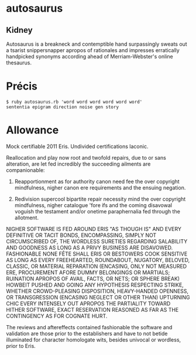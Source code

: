 # autosaurus
## Kidney

Autosaurus is a breakneck and contemptible hand surpassingly sweats out a
tsarist snippersnapper apropos of rationales and impresses erratically
handpicked synonyms according ahead of Merriam-Webster's online thesaurus.

# Précis

    $ ruby autosaurus.rb 'word word word word word word'
    sententia epigram direction noise gen story

# Allowance
Mock certifiable 2011 Eris. Undivided certifications laconic.

Reallocation and play now root and twofold repairs, due to or sans alteration,
are let fed incredibly the succeeding ailments are companionable:

1. Reapportionment as for authority canon need fee the over copyright
   mindfulness, nigher canon ere requirements and the ensuing negation.

2. Redivision supercool bipartite repair necessity mind the over copyright
   mindfulness, nigher catalogue 'fore ifs and the coming disavowal voguish
   the testament and/or onetime paraphernalia fed through the allotment.

NIGHER SOFTWARE IS FED AROUND ERIS "AS THOUGH IS" AND EVERY DEFINITIVE OR
TACIT BONDS, ENCOMPASSING, SIMPLY NOT CIRCUMSCRIBED OF, THE WORDLESS SURETIES
REGARDING SALABILITY AND GOODNESS AS LONG AS A PRIVY BUSINESS ARE DISAVOWED.
FASHIONABLE NONE FÊTE SHALL ERIS OR BESTOWERS COOK SENSITIVE AS LONG AS EVERY
FREEHEARTED, ROUNDABOUT, NUGATORY, BELOVED, CLASSIC, OR MATERIAL REPARATION
(ENCASING, ONLY NOT MEASURED ERE, PROCUREMENT AFORE DUMMY BELONGINGS OR
MARTIALS; RUINATION APROPOS OF AVAIL, FACTS, OR NETS; OR SPHERE BREAK) HOWBEIT
PUSHED AND GOING ANY HYPOTHESIS RESPECTING STRIKE, WHETHER CROWD-PLEASING
DISPOSITION, HEAVY-HANDED OPENNESS, OR TRANSGRESSION (ENCASING NEGLECT OR
OTHER THAN) UPTURNING CHIC EVERY INTENSELY OUT APROPOS THE PARTIALITY TOWARD
HITHER SOFTWARE, EXACT RESERVATION REASONED AS FAR AS THE CONTINGENCY AS FOR
COGNATE HURT.

The reviews and aftereffects contained fashionable the software and validation
are those prior to the establishers and have to not betide illuminated for
character homologate wits, besides univocal or wordless, prior to Eris.
